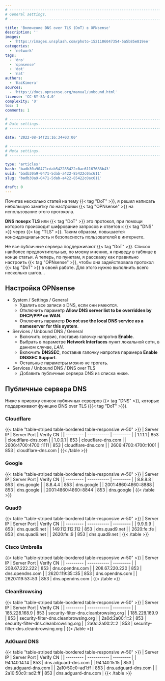```yaml
---
# -------------------------------------------------------------------------------------------------------------------- #
# General settings.
# -------------------------------------------------------------------------------------------------------------------- #

title: 'Включение DNS over TLS (DoT) в OPNsense'
description: ''
images:
  - 'https://images.unsplash.com/photo-1521106047354-5a5b85e819ee'
categories:
  - 'network'
tags:
  - 'dns'
  - 'opnsense'
  - 'dot'
  - 'nat'
authors:
  - 'KaiKimera'
sources:
  - 'https://docs.opnsense.org/manual/unbound.html'
license: 'CC-BY-SA-4.0'
complexity: '0'
toc: 1
comments: 1

# -------------------------------------------------------------------------------------------------------------------- #
# Date settings.
# -------------------------------------------------------------------------------------------------------------------- #

date: '2022-08-14T21:16:34+03:00'

# -------------------------------------------------------------------------------------------------------------------- #
# Meta settings.
# -------------------------------------------------------------------------------------------------------------------- #

type: 'articles'
hash: 'badb30a90471cdab542285422c0ac61167683b43'
uuid: 'badb30a9-0471-5dab-a422-85422c0ac611'
slug: 'badb30a9-0471-5dab-a422-85422c0ac611'

draft: 0
---
```


Почитав несколько статей на тему {{< tag "DoT" >}}, я решил написать небольшую заметку по настройки {{< tag "OPNsense" >}} на использование этого протокола.

<!--more-->

**DNS поверх TLS** или {{< tag "DoT" >}} это протокол, при помощи которого происходит шифрование запросов и ответов к {{< tag "DNS" >}} через {{< tag "TLS" >}}. Таким образом, повышается конфиденциальность и безопасность пользователей в интернете.

Не все публичные сервера поддерживают {{< tag "DoT" >}}. Список наиболее предпочтительных, по моему мнению, я приведу в таблице в конце статьи. А теперь, по пунктам, я расскажу как правильно настроить {{< tag "OPNsense" >}}, чтобы она задействовала протокол {{< tag "DoT" >}} в своей работе. Для этого нужно выполнить всего несколько шагов...

## Настройка OPNsense

- System / Settings / General
  - Удалить все записи о DNS, если они имеются.
  - Отключить параметр **Allow DNS server list to be overridden by DHCP/PPP on WAN**.
  - Отключить параметр **Do not use the local DNS service as a nameserver for this system**.
- Services / Unbound DNS / General
  - Включить сервис, поставив галочку напротив **Enable**.
  - Выбрать в параметре **Network Interfaces** пункт локальной сети, в данном случае, *LAN*.
  - Включить **DNSSEC**, поставив галочку напротив парамера **Enable DNSSEC Support**.
  - Остальные параметры можно не трогать.
- Services / Unbound DNS / DNS over TLS
  - Добавить публичные сервера DNS из списка ниже.

## Публичные сервера DNS

Ниже я привожу список публичных серверов {{< tag "DNS" >}}, которые поддерживают функцию DNS over TLS ({{< tag "DoT" >}}).

### Cloudflare

{{< table "table-striped table-bordered table-responsive w-50" >}}
| Server IP | Server Port | Verify CN |
| --------- | ----------- | --------- |
| 1.1.1.1 | 853 | cloudflare-dns.com |
| 1.0.0.1 | 853 | cloudflare-dns.com |
| 2606:4700:4700::1111 | 853 | cloudflare-dns.com |
| 2606:4700:4700::1001 | 853 | cloudflare-dns.com |
{{< /table >}}

### Google

{{< table "table-striped table-bordered table-responsive w-50" >}}
| Server IP | Server Port | Verify CN |
| --------- | ----------- | --------- |
| 8.8.8.8 | 853 | dns.google |
| 8.8.4.4 | 853 | dns.google |
| 2001:4860:4860::8888 | 853 | dns.google |
| 2001:4860:4860::8844 | 853 | dns.google |
{{< /table >}}

### Quad9

{{< table "table-striped table-bordered table-responsive w-50" >}}
| Server IP | Server Port | Verify CN |
| --------- | ----------- | --------- |
| 9.9.9.9 | 853 | dns.quad9.net |
| 149.112.112.112 | 853 | dns.quad9.net |
| 2620:fe::fe | 853 | dns.quad9.net |
| 2620:fe::9 | 853 | dns.quad9.net |
{{< /table >}}

### Cisco Umbrella

{{< table "table-striped table-bordered table-responsive w-50" >}}
| Server IP | Server Port | Verify CN |
| --------- | ----------- | --------- |
| 208.67.222.222 | 853 | dns.opendns.com |
| 208.67.220.220 | 853 | dns.opendns.com |
| 2620:119:35::35 | 853 | dns.opendns.com |
| 2620:119:53::53 | 853 | dns.opendns.com |
{{< /table >}}

### CleanBrowsing

{{< table "table-striped table-bordered table-responsive w-50" >}}
| Server IP | Server Port | Verify CN |
| --------- | ----------- | --------- |
| 185.228.168.9 | 853 | security-filter-dns.cleanbrowsing.org |
| 185.228.169.9 | 853 | security-filter-dns.cleanbrowsing.org |
| 2a0d:2a00:1::2 | 853 | security-filter-dns.cleanbrowsing.org |
| 2a0d:2a00:2::2 | 853 | security-filter-dns.cleanbrowsing.org |
{{< /table >}}

### AdGuard DNS

{{< table "table-striped table-bordered table-responsive w-50" >}}
| Server IP | Server Port | Verify CN |
| --------- | ----------- | --------- |
| 94.140.14.14 | 853 | dns.adguard-dns.com |
| 94.140.15.15 | 853 | dns.adguard-dns.com |
| 2a10:50c0::ad1:ff | 853 | dns.adguard-dns.com |
| 2a10:50c0::ad2:ff | 853 | dns.adguard-dns.com |
{{< /table >}}
